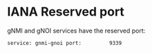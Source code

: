 # IANA Reserved port

gNMI and gNOI services have the reserved port:

`
service: gnmi-gnoi
port:         9339
` 
